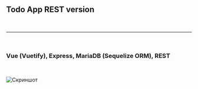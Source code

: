 ﻿## Todo App REST version
<br>

---
<br>

### Vue (Vuetify), Express, MariaDB (Sequelize ORM), REST 
</br>


![Скриншот](https://downloader.disk.yandex.ru/preview/93b0aaa2ec754fe8c585c6040803e2b84e44480bce9e66d44e759cb4bbf4f6d8/60f0dfdb/zwLHAnlw-JbCjaLOIhcCYqOqS6QLeGWt4YISJ92i_SVhC2O_sGznnXxAkgdKMazldEDRNY5qtdq5I5a9f4VvcQ%3D%3D?uid=0&filename=screenshot.png&disposition=inline&hash=&limit=0&content_type=image%2Fpng&owner_uid=0&tknv=v2&size=2048x2048 "Скриншот")

